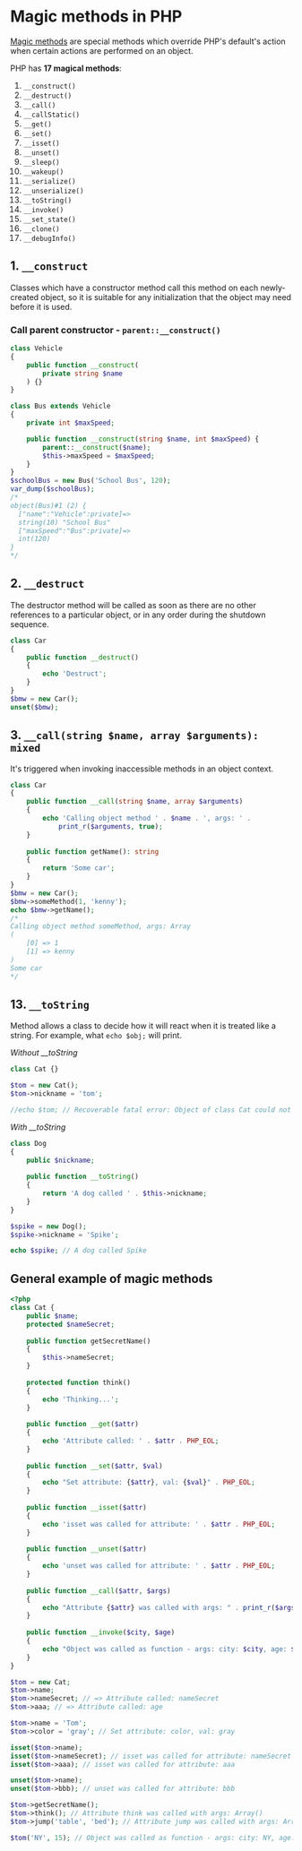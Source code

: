 # Magic methods in PHP

[Magic methods](https://www.php.net/manual/en/language.oop5.magic.php) are special methods which override PHP's default's action 
when certain actions are performed on an object.

PHP has **17 magical methods**:

1. `__construct()`
2. `__destruct()`
3. `__call()`
4. `__callStatic()`
5. `__get()`
6. `__set()`
7. `__isset()`
8. `__unset()`
9. `__sleep()`
10. `__wakeup()`
11. `__serialize()`
12. `__unserialize()`
13. `__toString()`
14. `__invoke()`
15. `__set_state()`
16. `__clone()`
17. `__debugInfo()`

## 1. `__construct`

Classes which have a constructor method call this method on each newly-created object, 
so it is suitable for any initialization that the object may need before it is used.

### Call parent constructor - `parent::__construct()`

```php
class Vehicle
{
    public function __construct(
        private string $name
    ) {}
}

class Bus extends Vehicle
{
    private int $maxSpeed;

    public function __construct(string $name, int $maxSpeed) {
        parent::__construct($name);
        $this->maxSpeed = $maxSpeed;
    }
}
$schoolBus = new Bus('School Bus', 120);
var_dump($schoolBus);
/*
object(Bus)#1 (2) {
  ["name":"Vehicle":private]=>
  string(10) "School Bus"
  ["maxSpeed":"Bus":private]=>
  int(120)
}
*/
```

## 2. `__destruct`

The destructor method will be called as soon as there are no other references to a particular object, or in any order during the shutdown sequence.

```php
class Car
{
    public function __destruct()
    {
        echo 'Destruct';
    }
}
$bmw = new Car();
unset($bmw);
```

## 3. `__call(string $name, array $arguments): mixed`

It's triggered when invoking inaccessible methods in an object context.

```php
class Car
{
    public function __call(string $name, array $arguments)
    {
        echo 'Calling object method ' . $name . ', args: ' . 
        	print_r($arguments, true);
    }
    
    public function getName(): string
    {
    	return 'Some car';
    }
}
$bmw = new Car();
$bmw->someMethod(1, 'kenny');
echo $bmw->getName();
/*
Calling object method someMethod, args: Array
(
    [0] => 1
    [1] => kenny
)
Some car
*/
```

## 13. `__toString`

Method allows a class to decide how it will react when it is treated like a string. For example, what `echo $obj;` will print.

*Without __toString*

```php
class Cat {}

$tom = new Cat();
$tom->nickname = 'tom';

//echo $tom; // Recoverable fatal error: Object of class Cat could not be converted to string
```

*With __toString*

```php
class Dog
{
    public $nickname;
    
    public function __toString()
    {
        return 'A dog called ' . $this->nickname;
    }
}

$spike = new Dog();
$spike->nickname = 'Spike';

echo $spike; // A dog called Spike
```

## General example of magic methods

```php
<?php
class Cat {
    public $name;
    protected $nameSecret;
    
    public function getSecretName()
    {
        $this->nameSecret;
    }
    
    protected function think()
    {
        echo 'Thinking...';
    }
    
    public function __get($attr)
    {
        echo 'Attribute called: ' . $attr . PHP_EOL;
    }
    
    public function __set($attr, $val)
    {
        echo "Set attribute: {$attr}, val: {$val}" . PHP_EOL;
    }
    
    public function __isset($attr)
    {
        echo 'isset was called for attribute: ' . $attr . PHP_EOL;
    }
    
    public function __unset($attr)
    {
        echo 'unset was called for attribute: ' . $attr . PHP_EOL;
    }
    
    public function __call($attr, $args)
    {
        echo "Attribute {$attr} was called with args: " . print_r($args, true) . PHP_EOL;
    }
    
    public function __invoke($city, $age)
    {
        echo "Object was called as function - args: city: $city, age: $age";
    }
}

$tom = new Cat;
$tom->name;
$tom->nameSecret; // => Attribute called: nameSecret
$tom->aaa; // => Attribute called: age

$tom->name = 'Tom';
$tom->color = 'gray'; // Set attribute: color, val: gray

isset($tom->name);
isset($tom->nameSecret); // isset was called for attribute: nameSecret
isset($tom->aaa); // isset was called for attribute: aaa

unset($tom->name);
unset($tom->bbb); // unset was called for attribute: bbb

$tom->getSecretName();
$tom->think(); // Attribute think was called with args: Array()
$tom->jump('table', 'bed'); // Attribute jump was called with args: Array([0] => table [1] => bed)

$tom('NY', 15); // Object was called as function - args: city: NY, age: 15
```
